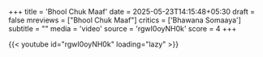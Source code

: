 +++
title = 'Bhool Chuk Maaf'
date = 2025-05-23T14:15:48+05:30
draft = false
mreviews = ["Bhool Chuk Maaf"]
critics = ['Bhawana Somaaya']
subtitle = ""
media = 'video'
source = 'rgwI0oyNH0k'
score = 4
+++

{{< youtube id="rgwI0oyNH0k" loading="lazy" >}}
